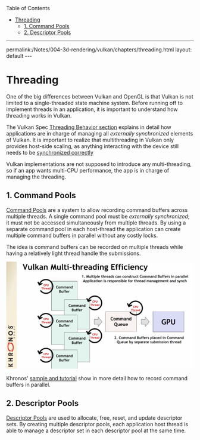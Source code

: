 <div id="toc" class="toc">
<div id="toctitle">Table of Contents</div>
<ul class="sectlevel0">
<li><a href="#threading">Threading</a>
<ul class="sectlevel1">
<li><a href="#_command_pools">1. Command Pools</a></li>
<li><a href="#_descriptor_pools">2. Descriptor Pools</a></li>
</ul>
</li>
</ul>
</div>
<hr>
<div class="paragraph">
<p>permalink:/Notes/004-3d-rendering/vulkan/chapters/threading.html
layout: default
---</p>
</div>
<h1 id="threading" class="sect0">Threading</h1>
<div class="paragraph">
<p>One of the big differences between Vulkan and OpenGL is that Vulkan is not limited to a single-threaded state machine system. Before running off to implement threads in an application, it is important to understand how threading works in Vulkan.</p>
</div>
<div class="paragraph">
<p>The Vulkan Spec <a href="https://www.khronos.org/registry/vulkan/specs/1.3/html/vkspec.html#fundamentals-threadingbehavior">Threading Behavior section</a> explains in detail how applications are in charge of managing all <em>externally synchronized</em> elements of Vulkan. It is important to realize that multithreading in Vulkan only provides host-side scaling, as anything interacting with the device still needs to be <a href="sychronization.html#synchronization">synchronized correctly</a></p>
</div>
<div class="paragraph">
<p>Vulkan implementations are not supposed to introduce any multi-threading, so if an app wants multi-CPU performance, the app is in charge of managing the threading.</p>
</div>
<div class="sect1">
<h2 id="_command_pools">1. Command Pools</h2>
<div class="sectionbody">
<div class="paragraph">
<p><a href="https://www.khronos.org/registry/vulkan/specs/1.3/html/vkspec.html#commandbuffers-pools">Command Pools</a> are a system to allow recording command buffers across multiple threads. A single command pool must be <em>externally synchronized</em>; it must not be accessed simultaneously from multiple threads. By using a separate command pool in each host-thread the application can create multiple command buffers in parallel without any costly locks.</p>
</div>
<div class="paragraph">
<p>The idea is command buffers can be recorded on multiple threads while having a relatively light thread handle the submissions.</p>
</div>
<div class="imageblock">
<div class="content">
<img src="images/threading_command_buffers.png" alt="threading_command_buffers.png">
</div>
</div>
<div class="paragraph">
<p>Khronos' <a href="https://github.com/KhronosGroup/Vulkan-Samples/tree/master/samples/performance/command_buffer_usage">sample and tutorial</a> show in more detail how to record command buffers in parallel.</p>
</div>
</div>
</div>
<div class="sect1">
<h2 id="_descriptor_pools">2. Descriptor Pools</h2>
<div class="sectionbody">
<div class="paragraph">
<p><a href="https://www.khronos.org/registry/vulkan/specs/1.3/html/vkspec.html#VkDescriptorPool">Descriptor Pools</a> are used to allocate, free, reset, and update descriptor sets. By creating multiple descriptor pools, each application host thread is able to manage a descriptor set in each descriptor pool at the same time.</p>
</div>
</div>
</div>